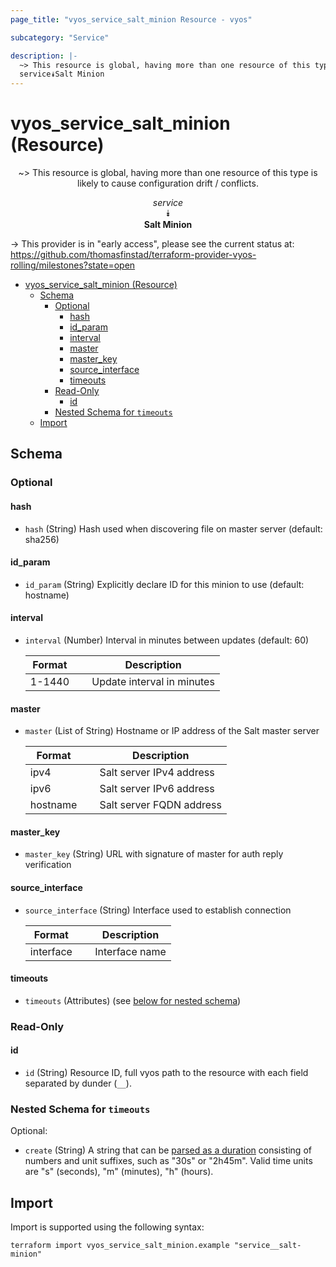 ```yaml
---
page_title: "vyos_service_salt_minion Resource - vyos"

subcategory: "Service"

description: |-
  ~> This resource is global, having more than one resource of this type is likely to cause configuration drift / conflicts.
  service⯯Salt Minion
---
```


# vyos_service_salt_minion (Resource)
<center>

~> This resource is global, having more than one resource of this type is likely to cause configuration drift / conflicts.

*service*  
⯯  
**Salt Minion**


</center>

-> This provider is in "early access", please see the current status at: https://github.com/thomasfinstad/terraform-provider-vyos-rolling/milestones?state=open

<!--TOC-->

- [vyos_service_salt_minion (Resource)](#vyos_service_salt_minion-resource)
  - [Schema](#schema)
    - [Optional](#optional)
      - [hash](#hash)
      - [id_param](#id_param)
      - [interval](#interval)
      - [master](#master)
      - [master_key](#master_key)
      - [source_interface](#source_interface)
      - [timeouts](#timeouts)
    - [Read-Only](#read-only)
      - [id](#id)
    - [Nested Schema for `timeouts`](#nested-schema-for-timeouts)
  - [Import](#import)

<!--TOC-->

<!-- schema generated by tfplugindocs -->
## Schema

### Optional

#### hash
- `hash` (String) Hash used when discovering file on master server (default: sha256)
#### id_param
- `id_param` (String) Explicitly declare ID for this minion to use (default: hostname)
#### interval
- `interval` (Number) Interval in minutes between updates (default: 60)

    |  Format  &emsp;|  Description                 |
    |----------|------------------------------|
    |  1-1440  &emsp;|  Update interval in minutes  |
#### master
- `master` (List of String) Hostname or IP address of the Salt master server

    |  Format    &emsp;|  Description               |
    |------------|----------------------------|
    |  ipv4      &emsp;|  Salt server IPv4 address  |
    |  ipv6      &emsp;|  Salt server IPv6 address  |
    |  hostname  &emsp;|  Salt server FQDN address  |
#### master_key
- `master_key` (String) URL with signature of master for auth reply verification
#### source_interface
- `source_interface` (String) Interface used to establish connection

    |  Format     &emsp;|  Description     |
    |-------------|------------------|
    |  interface  &emsp;|  Interface name  |
#### timeouts
- `timeouts` (Attributes) (see [below for nested schema](#nestedatt--timeouts))

### Read-Only

#### id
- `id` (String) Resource ID, full vyos path to the resource with each field separated by dunder (`__`).

<a id="nestedatt--timeouts"></a>
### Nested Schema for `timeouts`

Optional:

- `create` (String) A string that can be [parsed as a duration](https://pkg.go.dev/time#ParseDuration) consisting of numbers and unit suffixes, such as &#34;30s&#34; or &#34;2h45m&#34;. Valid time units are &#34;s&#34; (seconds), &#34;m&#34; (minutes), &#34;h&#34; (hours).

## Import

Import is supported using the following syntax:

```shell
terraform import vyos_service_salt_minion.example "service__salt-minion"
```
